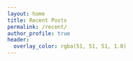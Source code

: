 ```yaml
---
layout: home
title: Recent Posts
permalink: /recent/
author_profile: true
header:
  overlay_color: rgba(51, 51, 51, 1.0)
---
```


